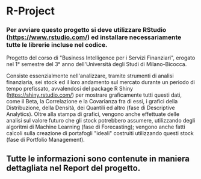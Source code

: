 # R-Project

### Per avviare questo progetto si deve utilizzare RStudio (https://www.rstudio.com/) ed installare necessariamente tutte le librerie incluse nel codice.

Progetto del corso di "Business Intelligence per i Servizi Finanziari", erogato nel 1° semestre del 3° anno dell'Università degli Studi di Milano-Bicocca.

Consiste essenzialmente nell'analizzare, tramite strumenti di analisi finanziaria, sei stock ed il loro andamento sul mercato durante un periodo di tempo prefissato, avvalendosi del package R Shiny (https://shiny.rstudio.com/) per mostrare graficamente tutti questi dati, come il Beta, la Correlazione e la Covarianza fra di essi, i grafici della Distribuzione, della Densità, dei Quantili ed altro (fase di Descriptive Analytics).
Oltre alla stampa di grafici, vengono anche effettuate delle analisi sul valore futuro che gli stock potrebbero assumere, utilizzando degli algoritmi di Machine Learning (fase di Forecasting); vengono anche fatti calcoli sulla creazione di portafogli "ideali" costruiti utilizzando questi stock (fase di Portfolio Management). 

## Tutte le informazioni sono contenute in maniera dettagliata nel Report del progetto.
